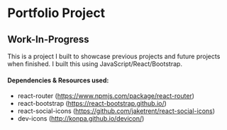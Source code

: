 # Portfolio Project

## Work-In-Progress

This is a project I built to showcase previous projects and future projects when finished. I built this using JavaScript/React/Bootstrap. 

#### Dependencies & Resources used: 

- react-router (https://www.npmjs.com/package/react-router)
- react-bootstrap (https://react-bootstrap.github.io/)
- react-social-icons (https://github.com/jaketrent/react-social-icons)
- dev-icons (http://konpa.github.io/devicon/)


